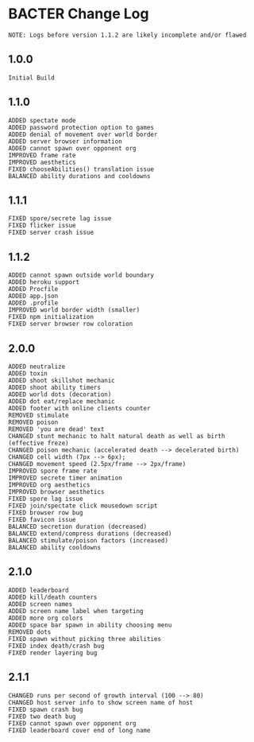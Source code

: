 # BACTER Change Log

	NOTE: Logs before version 1.1.2 are likely incomplete and/or flawed

## 1.0.0
	Initial Build

## 1.1.0
	ADDED spectate mode
	ADDED password protection option to games
	ADDED denial of movement over world border
	ADDED server browser information
	ADDED cannot spawn over opponent org
	IMPROVED frame rate
	IMPROVED aesthetics
	FIXED chooseAbilities() translation issue
	BALANCED ability durations and cooldowns

## 1.1.1
	FIXED spore/secrete lag issue
	FIXED flicker issue
	FIXED server crash issue

## 1.1.2
	ADDED cannot spawn outside world boundary
	ADDED heroku support
	ADDED Procfile
	ADDED app.json
	ADDED .profile
	IMPROVED world border width (smaller)
	FIXED npm initialization
	FIXED server browser row coloration

## 2.0.0
	ADDED neutralize
	ADDED toxin
	ADDED shoot skillshot mechanic
	ADDED shoot ability timers
	ADDED world dots (decoration)
	ADDED dot eat/replace mechanic
	ADDED footer with online clients counter
	REMOVED stimulate
	REMOVED poison
	REMOVED 'you are dead' text
	CHANGED stunt mechanic to halt natural death as well as birth (effective freze)
	CHANGED poison mechanic (accelerated death --> decelerated birth)
	CHANGED cell width (7px --> 6px);
	CHANGED movement speed (2.5px/frame --> 2px/frame)
	IMPROVED spore frame rate
	IMPROVED secrete timer animation
	IMPROVED org aesthetics
	IMPROVED browser aesthetics
	FIXED spore lag issue
	FIXED join/spectate click mousedown script
	FIXED browser row bug
	FIXED favicon issue
	BALANCED secretion duration (decreased)
	BALANCED extend/compress durations (decreased)
	BALANCED stimulate/poison factors (increased)
	BALANCED ability cooldowns

## 2.1.0
	ADDED leaderboard
	ADDED kill/death counters
	ADDED screen names
	ADDED screen name label when targeting
	ADDED more org colors
	ADDED space bar spawn in ability choosing menu
	REMOVED dots
	FIXED spawn without picking three abilities
	FIXED index death/crash bug
	FIXED render layering bug

## 2.1.1
	CHANGED runs per second of growth interval (100 --> 80)
	CHANGED host server info to show screen name of host
	FIXED spawn crash bug
	FIXED two death bug
	FIXED cannot spawn over opponent org
	FIXED leaderboard cover end of long name